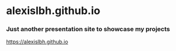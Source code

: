 # alexislbh.github.io

### Just another presentation site to showcase my projects

https://alexislbh.github.io

